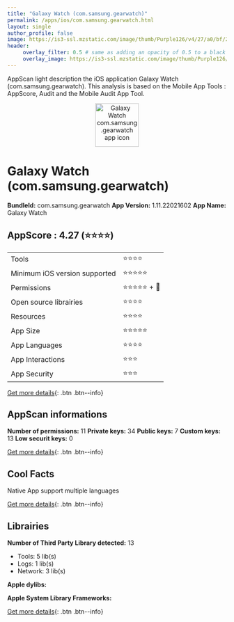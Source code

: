 ```yaml
---
title: "Galaxy Watch (com.samsung.gearwatch)"
permalink: /apps/ios/com.samsung.gearwatch.html
layout: single
author_profile: false
image: https://is3-ssl.mzstatic.com/image/thumb/Purple126/v4/27/a0/bf/27a0bfaf-3df0-385d-eeb0-a44663348484/AppIcon-1x_U007emarketing-0-5-0-0-85-220.png/512x512bb.jpg
header: 
     overlay_filter: 0.5 # same as adding an opacity of 0.5 to a black background
     overlay_image: https://is3-ssl.mzstatic.com/image/thumb/Purple126/v4/27/a0/bf/27a0bfaf-3df0-385d-eeb0-a44663348484/AppIcon-1x_U007emarketing-0-5-0-0-85-220.png/512x512bb.jpg
---
```

AppScan light description the iOS application Galaxy Watch (com.samsung.gearwatch). This analysis is based on the Mobile App Tools : AppScore, Audit and the Mobile Audit App Tool.

  
  
<div style="text-align: center;"><img src="https://is3-ssl.mzstatic.com/image/thumb/Purple126/v4/27/a0/bf/27a0bfaf-3df0-385d-eeb0-a44663348484/AppIcon-1x_U007emarketing-0-5-0-0-85-220.png/512x512bb.jpg" width="100" height="100" alt="Galaxy Watch com.samsung.gearwatch app icon"></div>  
  
# Galaxy Watch (com.samsung.gearwatch)

**BundleId:** com.samsung.gearwatch
**App Version:** 1.11.22021602
**App Name:** Galaxy Watch


## AppScore : 4.27 (⭐️⭐️⭐️⭐️) 

<table>
<tr><td> Tools </td><td> ⭐️⭐️⭐️⭐️ </td></tr>
<tr><td> Minimum iOS version supported </td><td> ⭐️⭐️⭐️⭐️⭐️ </td></tr>
<tr><td> Permissions </td><td> ⭐️⭐️⭐️⭐️⭐️ + 🌟 </td></tr>
<tr><td> Open source librairies </td><td> ⭐️⭐️⭐️⭐️ </td></tr>
<tr><td> Resources </td><td> ⭐️⭐️⭐️⭐️ </td></tr>
<tr><td> App Size </td><td> ⭐️⭐️⭐️⭐️⭐️ </td></tr>
<tr><td> App Languages </td><td> ⭐️⭐️⭐️⭐️ </td></tr>
<tr><td> App Interactions </td><td> ⭐️⭐️⭐️ </td></tr>
<tr><td> App Security </td><td> ⭐️⭐️⭐️ </td></tr>
</table>

[Get more details](/pricing.html){: .btn .btn--info}  
  
## AppScan informations 

**Number of permissions:** 11
**Private keys:** 34
**Public keys:** 7
**Custom keys:** 13
**Low securit keys:** 0
  
[Get more details](/pricing.html){: .btn .btn--info}

## Cool Facts

Native App
support multiple languages
  
[Get more details](/pricing.html){: .btn .btn--info}

## Librairies 
**Number of Third Party Library detected:** 13
- Tools: 5 lib(s)
- Logs: 1 lib(s)
- Network: 3 lib(s)

**Apple dylibs:**


**Apple System Library Frameworks:**


  
[Get more details](/pricing.html){: .btn .btn--info}


